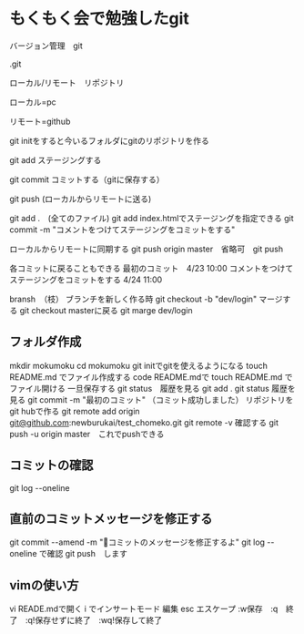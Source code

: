 # もくもく会で勉強したgit

バージョン管理　git

.git

ローカル/リモート　リポジトリ

ローカル=pc

リモート=github

git initをすると今いるフォルダにgitのリポジトリを作る

git add ステージングする

git commit コミットする（gitに保存する）

git push (ローカルからリモートに送る)

git add .　(全てのファイル)
git add index.htmlでステージングを指定できる
git commit -m "コメントをつけてステージングをコミットをする"

ローカルからリモートに同期する
git push origin master　省略可　git push

各コミットに戻ることもできる
最初のコミット　4/23 10:00
コメントをつけてステージングをコミットをする 4/24 11:00

bransh　（枝）
ブランチを新しく作る時
git checkout -b "dev/login"
マージする
git checkout masterに戻る
git marge dev/login



## フォルダ作成
mkdir mokumoku
cd mokumoku
git initでgitを使えるようになる
touch README.md でファイル作成する
code README.mdで
touch README.md でファイル開ける
一旦保存する
git status　履歴を見る
git add .
git status 履歴を見る
git commit -m "最初のコミット"
（コミット成功しました）
リポジトリをgit hubで作る
git remote add origin git@github.com:newburukai/test_chomeko.git
git remote -v 確認する
git push -u origin master　これでpushできる
 
## コミットの確認
git log --oneline

## 直前のコミットメッセージを修正する
git commit --amend -m ":art:コミットのメッセージを修正するよ"
git log --oneline で確認
git push　します

## vimの使い方
vi READE.mdで開く
i でインサートモード
編集
esc エスケープ
:w保存　:q　終了　:q!保存せずに終了　:wq!保存して終了

